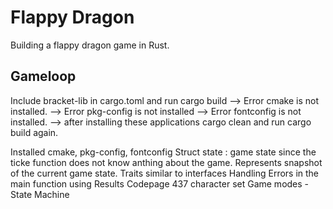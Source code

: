 # Flappy Dragon
Building a flappy dragon game in Rust.

## Gameloop
Include bracket-lib in cargo.toml and run cargo build
    --> Error cmake is not installed.
    --> Error pkg-config is not installed
    --> Error fontconfig is not installed.
    --> after installing these applications cargo clean and run cargo build again.
    
Installed cmake, pkg-config, fontconfig 
Struct state : game state since the ticke function does not know anthing about the game. Represents snapshot of the current game state. 
Traits similar to interfaces
Handling Errors in the main function using Results
Codepage 437 character set
Game modes - State Machine
